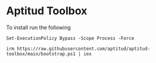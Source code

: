# Aptitud Toolbox

To install run the following

`Set-ExecutionPolicy Bypass -Scope Process -Force`  

`irm https://raw.githubusercontent.com/aptitud/aptitud-toolbox/main/bootstrap.ps1 | iex`
